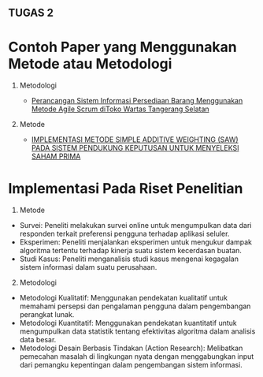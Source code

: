 ## TUGAS 2

# Contoh Paper yang Menggunakan Metode atau Metodologi
1. Metodologi
    - [Perancangan Sistem Informasi Persediaan Barang Menggunakan Metode Agile Scrum diToko Wartas Tangerang Selatan](http://jurnalmahasiswa.com/index.php/jriin/article/view/33)

2. Metode
    - [IMPLEMENTASI METODE SIMPLE ADDITIVE WEIGHTING (SAW) PADA SISTEM PENDUKUNG KEPUTUSAN UNTUK MENYELEKSI SAHAM PRIMA](https://dirdosen.budiluhur.ac.id/0305068201/jafung/bid-penelitian/38-2019-Implementasi%20Metode%20SAW.pdf)
  
# Implementasi Pada Riset Penelitian
1. Metode
  - Survei: Peneliti melakukan survei online untuk mengumpulkan data dari responden terkait preferensi pengguna terhadap aplikasi seluler.
  - Eksperimen: Peneliti menjalankan eksperimen untuk mengukur dampak algoritma tertentu terhadap kinerja suatu sistem kecerdasan buatan.
  - Studi Kasus: Peneliti menganalisis studi kasus mengenai kegagalan sistem informasi dalam suatu perusahaan.
        
2.  Metodologi
  - Metodologi Kualitatif: Menggunakan pendekatan kualitatif untuk memahami persepsi dan pengalaman pengguna dalam pengembangan perangkat lunak.
  - Metodologi Kuantitatif: Menggunakan pendekatan kuantitatif untuk mengumpulkan data statistik tentang efektivitas algoritma dalam analisis data besar.
  - Metodologi Desain Berbasis Tindakan (Action Research): Melibatkan pemecahan masalah di lingkungan nyata dengan menggabungkan input dari pemangku kepentingan dalam pengembangan sistem informasi.
